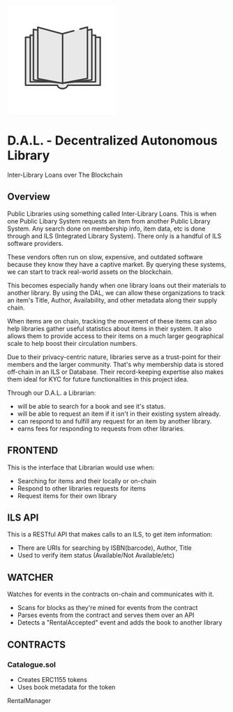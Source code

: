 !['Logo'](Logo.png)
# D.A.L. - Decentralized Autonomous Library
Inter-Library Loans over The Blockchain
## Overview
Public Libraries using something called Inter-Library Loans.  This is when one Public Libary System requests an item from another Public Library System.  Any search done on membership info, item data, etc is done through and ILS (Integrated Library System). There only is a handful of ILS software providers.

These vendors often run on slow, expensive, and outdated software because they know they have a captive market. By querying these systems, we can start to track real-world assets on the blockchain.

This becomes especially handy when one library loans out their materials to another library. By using the DAL, we can allow these organizations to track an item's Title, Author, Availability, and other metadata along their supply chain.

When items are on chain, tracking the movement of these items can also help libraries gather useful statistics about items in their system.  It also allows them to provide access to their items on a much larger geographical scale to help boost their circulation numbers.

Due to their privacy-centric nature, libraries serve as a trust-point for their members and the larger community.
That's why membership data is stored off-chain in an ILS or Database.  Their record-keeping expertise also makes them ideal for KYC for future functionalities in this project idea.

Through our D.A.L. a Librarian:
 - will be able to search for a book and see it's status.
 - will be able to request an item if it isn't in their existing system already.
 - can respond to and fulfill any request for an item by another library.
 - earns fees for responding to requests from other libraries.

## FRONTEND
This is the interface that Librarian would use when:
 - Searching for items and their locally or on-chain
 - Respond to other libraries requests for items
 - Request items for their own library

## ILS API
This is a RESTful API that makes calls to an ILS, to get item information:
 - There are URIs for searching by ISBN(barcode), Author, Title
 - Used to verify item status (Available/Not Available/etc)

## WATCHER
Watches for events in the contracts on-chain and communicates with it.
 - Scans for blocks as they're mined for events from the contract
 - Parses events from the contract and serves them over an API
 - Detects a "RentalAccepted" event and adds the book to another library

## CONTRACTS
### Catalogue.sol
- Creates ERC1155 tokens 
- Uses book metadata for the token

RentalManager


